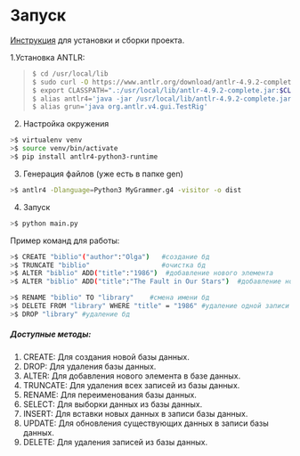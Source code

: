 # Запуск

[Инструкция](https://evogeek.ru/articles/27474/) для установки и сборки проекта. 

1.Установка ANTLR:
> ```bash
>$ cd /usr/local/lib
>$ sudo curl -O https://www.antlr.org/download/antlr-4.9.2-complete.jar
>$ export CLASSPATH=".:/usr/local/lib/antlr-4.9.2-complete.jar:$CLASSPATH"
>$ alias antlr4='java -jar /usr/local/lib/antlr-4.9.2-complete.jar'
>$ alias grun='java org.antlr.v4.gui.TestRig'
> ```


2. Настройка окружения
```bash
>$ virtualenv venv
>$ source venv/bin/activate
>$ pip install antlr4-python3-runtime
```

3. Генерация файлов (уже есть в папке gen)
```bash
>$ antlr4 -Dlanguage=Python3 MyGrammer.g4 -visitor -o dist
```

4. Запуск
```bash
>$ python main.py 
```

Пример команд для работы:
```bash
>$ CREATE "biblio"("author":"Olga")   #создание бд
>$ TRUNCATE "biblio"                  #очистка бд
>$ ALTER "biblio" ADD("title":"1986")  #добавление нового элемента
>$ ALTER "biblio" ADD("title":"The Fault in Our Stars")  #добавление нового элемента

>$ RENAME "biblio" TO "library"    #смена имени бд
>$ DELETE FROM "library" WHERE "title" = "1986" #удаление одной записи из бд
>$ DROP "library" #удаление бд
```

##### Доступные методы:
1.	CREATE:
   Для создания новой базы данных.
2.	DROP:
   Для удаления базы данных.
3.	ALTER:
   Для добавления нового элемента в базе данных.
4.	TRUNCATE:
   Для удаления всех записей из базы данных.
5.	RENAME:
   Для переименования базы данных.
6.	SELECT:
   Для выборки данных из базы данных.
7.	INSERT:
   Для вставки новых данных в записи базы данных.
8.	UPDATE:
   Для обновления существующих данных в записи базы данных.
9.	DELETE:
   Для удаления записей из базы данных.


